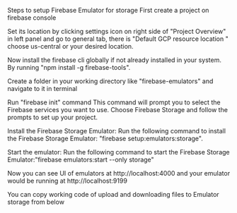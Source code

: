 Steps to setup Firebase Emulator for storage First create a project on
firebase console

Set its location by clicking settings icon on right side of "Project
Overview" in left panel and go to general tab, there is "Default GCP
resource location " choose us-central or your desired location.

Now install the firebase cli globally if not already installed in your
system. By running "npm install -g firebase-tools".

Create a folder in your working directory like "firebase-emulators" and
navigate to it in terminal

Run "firebase init" command This command will prompt you to select the
Firebase services you want to use. Choose Firebase Storage and follow
the prompts to set up your project.

Install the Firebase Storage Emulator: Run the following command to
install the Firebase Storage Emulator: "firebase
setup:emulators:storage".

Start the emulator: Run the following command to start the Firebase
Storage Emulator:"firebase emulators:start \--only storage"

Now you can see UI of emulators at http://localhost:4000 and your
emulator would be running at http://localhost:9199

You can copy working code of upload and downloading files to Emulator
storage from below
